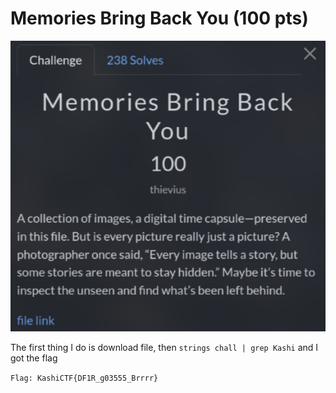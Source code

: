 # Memories Bring Back You (100 pts)

![MemoriesBringBackYou](img/memoriesbringbackyou.png)

The first thing I do is download file, then `strings chall | grep Kashi` and I got the flag

`Flag: KashiCTF{DF1R_g03555_Brrrr}`
